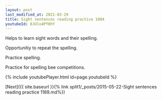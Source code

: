 ```yaml
---
layout: post
last_modified_at: 2021-03-29
title: Sight sentences reading practice 1004
youtubeId: 8JUlo4Pf0hY
---
```

 
 
Helps to learn sight words and their spelling.

Opportunitiy to repeat the spelling. 

Practice spelling. 
 
Practice for spelling bee competitions. 
 
{% include youtubePlayer.html id=page.youtubeId %}
 
 

[Next]({{ site.baseurl }}{% link  split1/_posts/2015-05-22-Sight sentences reading practice 1189.md%})
 
